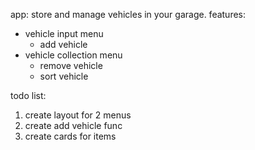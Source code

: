 app: store and manage vehicles in your garage.
features:
* vehicle input menu
  - add vehicle
* vehicle collection menu
  - remove vehicle
  - sort vehicle

todo list:

1. create layout for 2 menus
2. create add vehicle func
3. create cards for items
